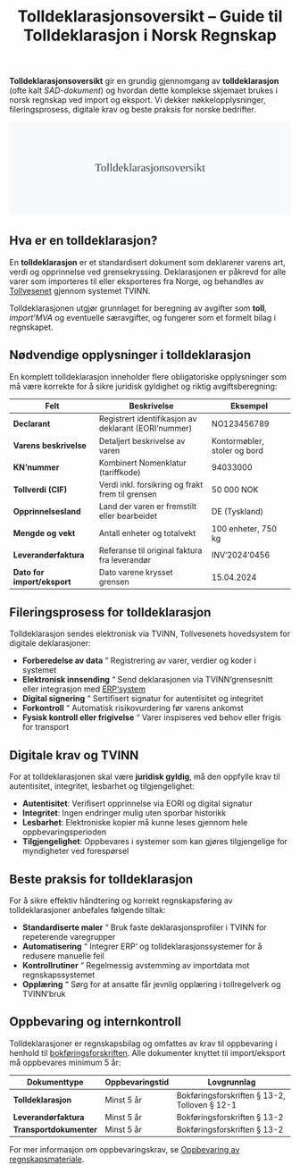 ﻿---
title: "Tolldeklarasjonsoversikt – Guide til Tolldeklarasjon i Norsk Regnskap"
seoTitle: "Tolldeklarasjonsoversikt “ Guide til Tolldeklarasjon i Norsk Regnskap"
description: '**Tolldeklarasjonsoversikt** gir en grundig gjennomgang av **tolldeklarasjon** (ofte kalt *SAD-dokument*) og hvordan dette komplekse skjemaet brukes i norsk reg...'
---

**Tolldeklarasjonsoversikt** gir en grundig gjennomgang av **tolldeklarasjon** (ofte kalt *SAD-dokument*) og hvordan dette komplekse skjemaet brukes i norsk regnskap ved import og eksport. Vi dekker nøkkelopplysninger, fileringsprosess, digitale krav og beste praksis for norske bedrifter.

![Tolldeklarasjonsoversikt](tolldeklarasjonsoversikt-image.svg)

## Hva er en tolldeklarasjon?

En **tolldeklarasjon** er et standardisert dokument som deklarerer varens art, verdi og opprinnelse ved grensekryssing. Deklarasjonen er påkrevd for alle varer som importeres til eller eksporteres fra Norge, og behandles av [Tollvesenet](/blogs/regnskap/hva-er-toll "Hva er Toll? Toll og Tollbehandling i Norge") gjennom systemet TVINN.

Tolldeklarasjonen utgjør grunnlaget for beregning av avgifter som **toll**, *import‘MVA* og eventuelle særavgifter, og fungerer som et formelt bilag i regnskapet.

## Nødvendige opplysninger i tolldeklarasjon

En komplett tolldeklarasjon inneholder flere obligatoriske opplysninger som må være korrekte for å sikre juridisk gyldighet og riktig avgiftsberegning:

| **Felt**                  | **Beskrivelse**                                     | **Eksempel**                      |
|---------------------------|-----------------------------------------------------|-----------------------------------|
| **Declarant**             | Registrert identifikasjon av deklarant (EORI‘nummer) | NO123456789                       |
| **Varens beskrivelse**    | Detaljert beskrivelse av varen                      | Kontormøbler, stoler og bord      |
| **KN‘nummer**             | Kombinert Nomenklatur (tariffkode)                  | 94033000                          |
| **Tollverdi (CIF)**       | Verdi inkl. forsikring og frakt frem til grensen    | 50 000 NOK                        |
| **Opprinnelsesland**      | Land der varen er fremstilt eller bearbeidet         | DE (Tyskland)                     |
| **Mengde og vekt**        | Antall enheter og totalvekt                          | 100 enheter, 750 kg               |
| **Leverandørfaktura**     | Referanse til original faktura fra leverandør       | INV‘2024‘0456                     |
| **Dato for import/eksport**| Dato varene krysset grensen                         | 15.04.2024                        |

## Fileringsprosess for tolldeklarasjon

Tolldeklarasjon sendes elektronisk via TVINN, Tollvesenets hovedsystem for digitale deklarasjoner:

* **Forberedelse av data** “ Registrering av varer, verdier og koder i systemet
* **Elektronisk innsending** “ Send deklarasjonen via TVINN‘grensesnitt eller integrasjon med [ERP‘system](/blogs/regnskap/hva-er-erp-system "Hva er ERP‘system?")
* **Digital signering** “ Sertifisert signatur for autentisitet og integritet
* **Forkontroll** “ Automatisk risikovurdering før varens ankomst
* **Fysisk kontroll eller frigivelse** “ Varer inspiseres ved behov eller frigis for transport

## Digitale krav og TVINN

For at tolldeklarasjonen skal være **juridisk gyldig**, må den oppfylle krav til autentisitet, integritet, lesbarhet og tilgjengelighet:

* **Autentisitet**: Verifisert opprinnelse via EORI og digital signatur
* **Integritet**: Ingen endringer mulig uten sporbar historikk
* **Lesbarhet**: Elektroniske kopier må kunne leses gjennom hele oppbevaringsperioden
* **Tilgjengelighet**: Oppbevares i systemer som kan gjøres tilgjengelige for myndigheter ved forespørsel

## Beste praksis for tolldeklarasjon

For å sikre effektiv håndtering og korrekt regnskapsføring av tolldeklarasjoner anbefales følgende tiltak:

* **Standardiserte maler** “ Bruk faste deklarasjonsprofiler i TVINN for repeterende varegrupper
* **Automatisering** “ Integrer ERP‘ og tolldeklarasjonssystemer for å redusere manuelle feil
* **Kontrollrutiner** “ Regelmessig avstemming av importdata mot regnskapssystemet
* **Opplæring** “ Sørg for at ansatte får jevnlig opplæring i tollregelverk og TVINN‘bruk

## Oppbevaring og internkontroll

Tolldeklarasjoner er regnskapsbilag og omfattes av krav til oppbevaring i henhold til [bokføringsforskriften](/blogs/regnskap/hva-er-bokforingsforskriften "Hva er Bokføringsforskriften?"). Alle dokumenter knyttet til import/eksport må oppbevares minimum 5 år:

| **Dokumenttype**         | **Oppbevaringstid** | **Lovgrunnlag**                               |
|--------------------------|---------------------|------------------------------------------------|
| **Tolldeklarasjon**      | Minst 5 år          | Bokføringsforskriften § 13-2, Tolloven § 12-1  |
| **Leverandørfaktura**    | Minst 5 år          | Bokføringsforskriften § 13-2                  |
| **Transportdokumenter**  | Minst 5 år          | Bokføringsforskriften § 13-2                  |

For mer informasjon om oppbevaringskrav, se [Oppbevaring av regnskapsmateriale](/blogs/regnskap/oppbevaring-av-regnskapsmateriale "Oppbevaring av Regnskapsmateriale - Krav og frister").









